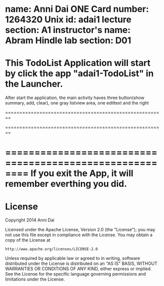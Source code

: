 name:               Anni Dai
ONE Card number:    1264320
Unix id:            adai1
lecture section:    A1
instructor's name:  Abram Hindle
lab section:        D01
=========================================================
This TodoList Application will start by click the app "adai1-TodoList" in the Launcher.
=========================================================
After start the application, the main activity haves three button(show summary, add, clear), one gray listview area, one edittext and the right 

========================================================

========================================================

========================================================
If you exit the App, it will remember everthing you did.
========================================================
License
========================================================

Copyright 2014 Anni Dai

Licensed under the Apache License, Version 2.0 (the "License");
you may not use this file except in compliance with the License.
You may obtain a copy of the License at

    http://www.apache.org/licenses/LICENSE-2.0

Unless required by applicable law or agreed to in writing, software
distributed under the License is distributed on an "AS IS" BASIS,
WITHOUT WARRANTIES OR CONDITIONS OF ANY KIND, either express or implied.
See the License for the specific language governing permissions and
limitations under the License.